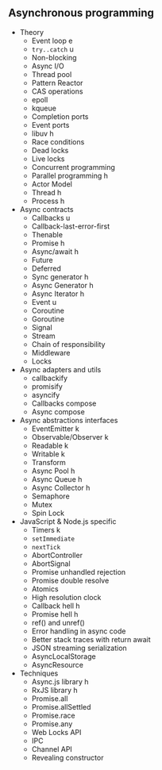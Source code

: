 ## Asynchronous programming

- Theory
  - Event loop e
  - `try..catch` u
  - Non-blocking
  - Async I/O
  - Thread pool
  - Pattern Reactor
  - CAS operations
  - epoll
  - kqueue
  - Completion ports
  - Event ports
  - libuv h
  - Race conditions
  - Dead locks
  - Live locks
  - Concurrent programming
  - Parallel programming h
  - Actor Model
  - Thread h
  - Process h
- Async contracts
  - Callbacks u
  - Callback-last-error-first
  - Thenable
  - Promise h
  - Async/await h
  - Future
  - Deferred
  - Sync generator h
  - Async Generator h
  - Async Iterator h
  - Event u
  - Coroutine
  - Goroutine
  - Signal
  - Stream
  - Chain of responsibility
  - Middleware
  - Locks
- Async adapters and utils
  - callbackify
  - promisify
  - asyncify
  - Callbacks compose
  - Async compose
- Async abstractions interfaces
  - EventEmitter k
  - Observable/Observer k
  - Readable k
  - Writable k
  - Transform
  - Async Pool h
  - Async Queue h
  - Async Collector h
  - Semaphore
  - Mutex
  - Spin Lock
- JavaScript & Node.js specific
  - Timers k
  - `setImmediate`
  - `nextTick` 
  - AbortController
  - AbortSignal
  - Promise unhandled rejection
  - Promise double resolve
  - Atomics
  - High resolution clock
  - Callback hell h
  - Promise hell h
  - ref() and unref()
  - Error handling in async code
  - Better stack traces with return await
  - JSON streaming serialization
  - AsyncLocalStorage
  - AsyncResource
- Techniques
  - Async.js library h
  - RxJS library h
  - Promise.all
  - Promise.allSettled
  - Promise.race
  - Promise.any
  - Web Locks API
  - IPC
  - Channel API
  - Revealing constructor
